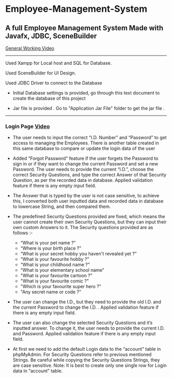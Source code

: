 # Employee-Management-System

## A full Employee Management System Made with Javafx, JDBC, SceneBuilder 
[General Working Video](https://drive.google.com/file/d/1eYKUkd1Y6SVF2VJs_pY8e2HqofpPKZ-t/view?usp=sharing)
___

Used Xampp for Local host and SQL for Database.

Used SceneBuilder for UI Design.

Used JDBC Driver to connect to the Database

* Initial Database settings is provided, go through this text document to create the database of this project

* Jar file is provided . Go to "Application Jar File" folder to get the jar file . 

___

### Login Page [Video](https://drive.google.com/file/d/17BN2U7M_heY2Xy87ZVNvY4K7nYQCF9BQ/view?usp=sharing)

- The user needs to input the correct “I.D. Number” and “Password” to get access to managing the 
Employees. There is another table created in this same database to compare or update the login data 
of the user

- Added “Forgot Password” feature if the user forgets the Password to sign in or if they want to change 
the current Password and set a new Password. The user needs to provide the current “I.D.”, choose the 
correct Security Questions, and type the correct Answer of that Security Question, as per the recorded 
data in database. Applied validation feature if there is any empty input field.

- The Answer that is typed by the user is not case sensitive, to achieve this, I converted both user 
inputted data and recorded data in database to lowercase String, and then compared them.

- The predefined Security Questions provided are fixed, which means the user cannot create their own 
Security Questions, but they can input their own custom Answers to it. The Security questions provided 
are as follows :- 
  - “What is your pet name ?”
  - “Where is your birth place ?”
  - “What is your secret hobby you haven't revealed yet ?”
  - “What is your favourite hobby ?”
  - “What is your childhood name ?”
  - “What is your elementary school name”
  - "What is your favourite cartoon ?"
  - "What is your favourite comic ?"
  - "Which is your favourite super hero ?"
  - "Any secret name or code ?"
  
- The user can change the I.D., but they need to provide the old I.D. and the current Password to change 
the I.D. . Applied validation feature if there is any empty input field.

- The user can also change the selected Security Questions and it’s inputted answer. To change it, the 
user needs to provide the current I.D. and Password. Applied validation feature if there is any empty 
input field.

- At first we need to add the default Login data to the “account” table in phpMyAdmin. For Security 
Questions refer to previous mentioned Strings. Be careful while copying the Security Questions Strings, 
they are case sensitive. Note: It is best to create only one single row for Login data in “account” table.
